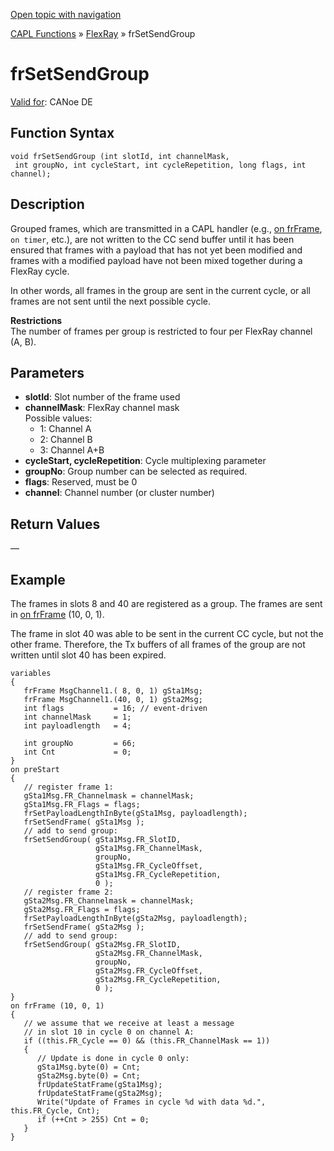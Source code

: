 [Open topic with navigation](../../../../../CANoeDEFamily.htm#Topics/CAPLFunctions/FlexRay/Functions/CAPLfunctionFRSetSendGroup.md)

[CAPL Functions](../../CAPLfunctions.md) » [FlexRay](../CAPLfunctionsFlexrayOverview.md) » frSetSendGroup

# frSetSendGroup

[Valid for](../../../Shared/FeatureAvailability.md):  CANoe DE

## Function Syntax

```plaintext
void frSetSendGroup (int slotId, int channelMask, 
 int groupNo, int cycleStart, int cycleRepetition, long flags, int channel);
```

## Description

Grouped frames, which are transmitted in a CAPL handler (e.g., [on frFrame](../EventProcedures/CAPLfunctionOnFRFrame.md), `on timer`, etc.), are not written to the CC send buffer until it has been ensured that frames with a payload that has not yet been modified and frames with a modified payload have not been mixed together during a FlexRay cycle.

In other words, all frames in the group are sent in the current cycle, or all frames are not sent until the next possible cycle.

**Restrictions**  
The number of frames per group is restricted to four per FlexRay channel (A, B).

## Parameters

- **slotId**: Slot number of the frame used
- **channelMask**: FlexRay channel mask  
  Possible values:
  - 1: Channel A
  - 2: Channel B
  - 3: Channel A+B
- **cycleStart, cycleRepetition**: Cycle multiplexing parameter
- **groupNo**: Group number can be selected as required.
- **flags**: Reserved, must be 0
- **channel**: Channel number (or cluster number)

## Return Values

—

## Example

The frames in slots 8 and 40 are registered as a group. The frames are sent in [on frFrame](../EventProcedures/CAPLfunctionOnFRFrame.md) (10, 0, 1).

The frame in slot 40 was able to be sent in the current CC cycle, but not the other frame. Therefore, the Tx buffers of all frames of the group are not written until slot 40 has been expired.

```plaintext
variables
{
   frFrame MsgChannel1.( 8, 0, 1) gSta1Msg;
   frFrame MsgChannel1.(40, 0, 1) gSta2Msg;
   int flags           = 16; // event-driven
   int channelMask     = 1;
   int payloadlength   = 4;

   int groupNo         = 66;
   int Cnt             = 0;
}
on preStart
{
   // register frame 1:
   gSta1Msg.FR_Channelmask = channelMask;
   gSta1Msg.FR_Flags = flags;
   frSetPayloadLengthInByte(gSta1Msg, payloadlength);
   frSetSendFrame( gSta1Msg );
   // add to send group:
   frSetSendGroup( gSta1Msg.FR_SlotID,
                   gSta1Msg.FR_ChannelMask,
                   groupNo,
                   gSta1Msg.FR_CycleOffset,
                   gSta1Msg.FR_CycleRepetition,
                   0 );
   // register frame 2:
   gSta2Msg.FR_Channelmask = channelMask;
   gSta2Msg.FR_Flags = flags;
   frSetPayloadLengthInByte(gSta2Msg, payloadlength);
   frSetSendFrame( gSta2Msg );
   // add to send group:
   frSetSendGroup( gSta2Msg.FR_SlotID,
                   gSta2Msg.FR_ChannelMask,
                   groupNo,
                   gSta2Msg.FR_CycleOffset,
                   gSta2Msg.FR_CycleRepetition,
                   0 );
}
on frFrame (10, 0, 1)
{
   // we assume that we receive at least a message
   // in slot 10 in cycle 0 on channel A:
   if ((this.FR_Cycle == 0) && (this.FR_ChannelMask == 1))
   {
      // Update is done in cycle 0 only:
      gSta1Msg.byte(0) = Cnt;
      gSta2Msg.byte(0) = Cnt;
      frUpdateStatFrame(gSta1Msg);
      frUpdateStatFrame(gSta2Msg);
      Write("Update of Frames in cycle %d with data %d.", this.FR_Cycle, Cnt);
      if (++Cnt > 255) Cnt = 0;
   }
}
```
